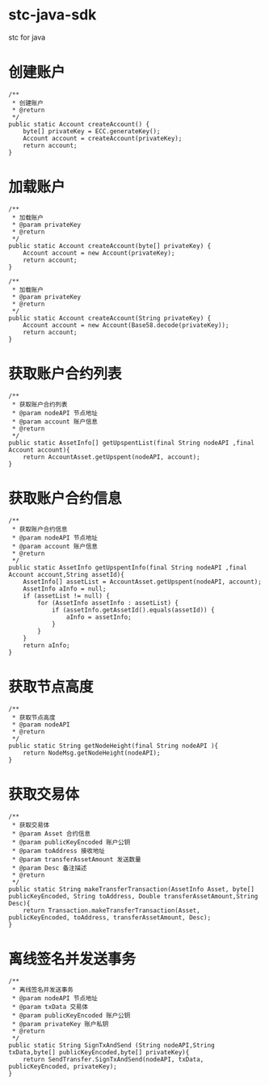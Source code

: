 # stc-java-sdk
stc for java
# 创建账户

	/**
	 * 创建账户
	 * @return
	 */
	public static Account createAccount() {
        byte[] privateKey = ECC.generateKey();
        Account account = createAccount(privateKey);
        return account;
    }

# 加载账户
    /**
	 * 加载账户
	 * @param privateKey
	 * @return
	 */
    public static Account createAccount(byte[] privateKey) {
        Account account = new Account(privateKey);
        return account;
    }

    /**
	 * 加载账户
	 * @param privateKey
	 * @return
	 */
    public static Account createAccount(String privateKey) {
        Account account = new Account(Base58.decode(privateKey));
        return account;
    }
# 获取账户合约列表    
    /**
     * 获取账户合约列表
     * @param nodeAPI 节点地址
     * @param account 账户信息
     * @return
     */
    public static AssetInfo[] getUpspentList(final String nodeAPI ,final Account account){
    	return AccountAsset.getUpspent(nodeAPI, account);
    }
# 获取账户合约信息
    /**
     * 获取账户合约信息
     * @param nodeAPI 节点地址
     * @param account 账户信息
     * @return
     */
    public static AssetInfo getUpspentInfo(final String nodeAPI ,final Account account,String assetId){
    	AssetInfo[] assetList = AccountAsset.getUpspent(nodeAPI, account);
    	AssetInfo aInfo = null;
    	if (assetList != null) {
    		for (AssetInfo assetInfo : assetList) {
    			if (assetInfo.getAssetId().equals(assetId)) {
    				aInfo = assetInfo;
    			}
    		}
		}
    	return aInfo;
    }
# 获取节点高度    
    /**
     * 获取节点高度
     * @param nodeAPI
     * @return
     */
    public static String getNodeHeight(final String nodeAPI ){
    	return NodeMsg.getNodeHeight(nodeAPI);
    }
 # 获取交易体   
    /**
     * 获取交易体
     * @param Asset 合约信息
     * @param publicKeyEncoded 账户公钥
     * @param toAddress 接收地址
     * @param transferAssetAmount 发送数量
     * @param Desc 备注描述
     * @return
     */
    public static String makeTransferTransaction(AssetInfo Asset, byte[] publicKeyEncoded, String toAddress, Double transferAssetAmount,String Desc){
    	return Transaction.makeTransferTransaction(Asset, publicKeyEncoded, toAddress, transferAssetAmount, Desc);
    }    	
# 离线签名并发送事务    
    /**
     * 离线签名并发送事务
     * @param nodeAPI 节点地址
     * @param txData 交易体
     * @param publicKeyEncoded 账户公钥
     * @param privateKey 账户私钥
     * @return
     */
    public static String SignTxAndSend (String nodeAPI,String txData,byte[] publicKeyEncoded,byte[] privateKey){
    	return SendTransfer.SignTxAndSend(nodeAPI, txData, publicKeyEncoded, privateKey);
    }
    